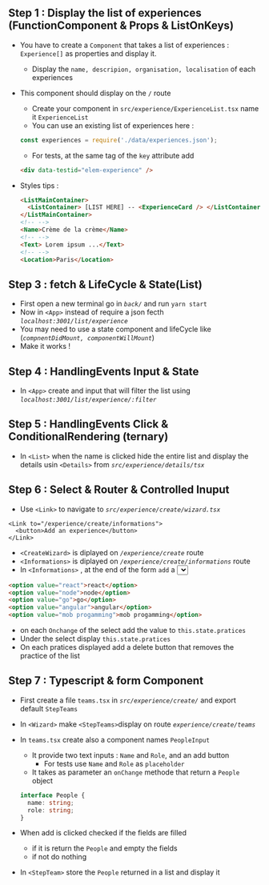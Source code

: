## Step 1 : Display the list of experiences (FunctionComponent & Props & ListOnKeys)

- You have to create a `Component` that takes a list of experiences : `Experience[]` as properties and display it.

  - Display the `name, descripion, organisation, localisation` of each experiences

* This component should display on the `/` route

  - Create your component in `src/experience/ExperienceList.tsx` name it `ExperienceList`
  - You can use an existing list of experiences here :

  ```js
  const experiences = require('./data/experiences.json');
  ```

  - For tests, at the same tag of the `key` attribute add

  ```html
  <div data-testid="elem-experience" />
  ```

* Styles tips :
  ```html
  <ListMainContainer>
    <ListContainer> [LIST HERE] -- <ExperienceCard /> </ListContainer>
  </ListMainContainer>
  <!-- -->
  <Name>Crème de la crème</Name>
  <!-- -->
  <Text> Lorem ipsum ...</Text>
  <!-- -->
  <Location>Paris</Location>
  ```

## Step 3 : fetch & LifeCycle & State(List)

- First open a new terminal go in _`back/`_ and run `yarn start`
- Now in `<App>` instead of require a json fecth _`localhost:3001/list/experience`_
- You may need to use a state component and lifeCycle like (_`compnentDidMount, componentWillMount`_)
- Make it works !

## Step 4 : HandlingEvents Input & State

- In `<App>` create and input that will filter the list using _`localhost:3001/list/experience/:filter`_

## Step 5 : HandlingEvents Click & ConditionalRendering (ternary)

- In `<List>` when the name is clicked hide the entire list and display the details usin `<Details>` from _`src/experience/details/tsx`_

## Step 6 : Select & Router & Controlled Inuput

- Use `<Link>` to navigate to _`src/experience/create/wizard.tsx`_

```tsx
<Link to="/experience/create/informations">
  <button>Add an experience</button>
</Link>
```

- `<CreateWizard>` is diplayed on _`/experience/create`_ route
- `<Informations>` is diplayed on _`/experience/create/informations`_ route
- In `<Informations>` , at the end of the form `add` a <select>

```html
<option value="react">react</option>
<option value="node">node</option>
<option value="go">go</option>
<option value="angular">angular</option>
<option value="mob progamming">mob progamming</option>
```

- on each `Onchange` of the select add the value to `this.state.pratices`
- Under the select display `this.state.pratices`
- On each pratices displayed add a delete button that removes the practice of the list

## Step 7 : Typescript & form Component

- First create a file `teams.tsx` in _`src/experience/create/`_ and export default `StepTeams`
- In `<Wizard>` make `<StepTeams>`display on route _`experience/create/teams`_
- In `teams.tsx` create also a component names `PeopleInput`
  - It provide two text inputs : `Name` and `Role`, and an add button
    - For tests use `Name` and `Role` as `placeholder`
  - It takes as parameter an `onChange` methode that return a `People` object
  ```ts
  interface People {
    name: string;
    role: string;
  }
  ```
- When add is clicked checked if the fields are filled

  - if it is return the `People` and empty the fields
  - if not do nothing

- In `<StepTeam>` store the `People` returned in a list and display it
